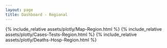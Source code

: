 ```yaml
---
layout: page
title: Dashboard - Regional
---
```

{% include_relative assets/plotly/Map-Region.html %}
{% include_relative assets/plotly/Cases-Tests-Region.html %}
{% include_relative assets/plotly/Deaths-Hosp-Region.html %}
